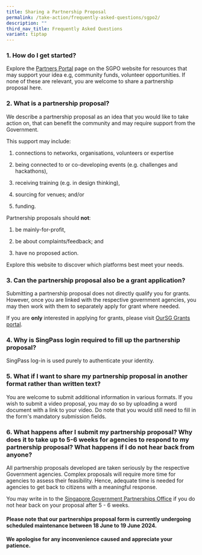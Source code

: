 ```yaml
---
title: Sharing a Partnership Proposal
permalink: /take-action/frequently-asked-questions/sgpo2/
description: ""
third_nav_title: Frequently Asked Questions
variant: tiptap
---
```

<h3>1. How do I get started?</h3>
<p>Explore the <a href="/take-action/partnersportal/" rel="noopener noreferrer nofollow" target="_blank">Partners Portal</a> page
on the SGPO website for resources that may support your idea e.g, community
funds, volunteer opportunities. If none of these are relevant, you are
welcome to share a partnership proposal here.</p>
<p></p>
<h3>2. What is a partnership proposal?</h3>
<p>We describe a partnership proposal as an idea that you would like to take
action on, that can benefit the community and may require support from
the Government.</p>
<p>This support may include:</p>
<ol data-tight="true" class="tight">
<li>
<p>connections to networks, organisations, volunteers or expertise</p>
</li>
<li>
<p>being connected to or co-developing events (e.g. challenges and hackathons),</p>
</li>
<li>
<p>receiving training (e.g. in design thinking),</p>
</li>
<li>
<p>sourcing for venues; and/or</p>
</li>
<li>
<p>funding.</p>
</li>
</ol>
<p>Partnership proposals should <strong>not</strong>:</p>
<ol data-tight="true" class="tight">
<li>
<p>be mainly-for-profit,</p>
</li>
<li>
<p>be about complaints/feedback; and</p>
</li>
<li>
<p>have no proposed action.</p>
</li>
</ol>
<p>Explore this website to discover which platforms best meet your needs.</p>
<h3>3. Can the partnership proposal also be a grant application?</h3>
<p>Submitting a partnership proposal does not directly qualify you for grants.
However, once you are linked with the respective government agencies, you
may then work with them to separately apply for grant where needed.</p>
<p>If you are <strong>only</strong> interested in applying for grants, please
visit <a href="https://oursggrants.gov.sg" rel="noopener noreferrer nofollow" target="_blank">OurSG Grants portal</a>.</p>
<h3>4. Why is SingPass login required to fill up the partnership proposal?</h3>
<p>SingPass log-in is used purely to authenticate your identity.</p>
<h3>5. What if I want to share my partnership proposal in another format rather than written text?</h3>
<p>You are welcome to submit additional information in various formats. If
you wish to submit a video proposal, you may do so by uploading a word
document with a link to your video. Do note that you would still need to
fill in the form's mandatory submission fields.</p>
<h3>6. What happens after I submit my partnership proposal? Why does it to take up to 5-6 weeks for agencies to respond to my partnership proposal? What happens if I do not hear back from anyone?</h3>
<p>All partnership proposals developed are taken seriously by the respective
Government agencies. Complex proposals will require more time for agencies
to assess their feasibility. Hence, adequate time is needed for agencies
to get back to citizens with a meaningful response.</p>
<p>You may write in to the <a href="https://form.gov.sg/65a74bb37d27490011d6b231" rel="noopener noreferrer nofollow" target="_blank">Singapore Government Partnerships Office</a> if
you do not hear back on your proposal after 5 - 6 weeks.</p>
<h4>Please note that our partnerships proposal form is currently undergoing scheduled maintenance between 18 June to 19 June 2024.&nbsp;</h4>
<h4>We apologise for any inconvenience caused and appreciate your patience.</h4>
<p></p>